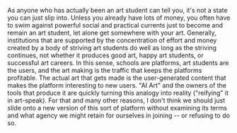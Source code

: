 ---
---



As anyone who has actually been an art student can tell you, it's not a state you can just slip into. Unless you already have lots of money, you often have to swim against powerful social and practical currents just to become and remain an art student, let alone get somewhere with your art. Generally, institutions that are supported by the concentration of effort and money created by a body of striving art students do well as long as the striving continues, not whether it produces good art, happy art students, or successful art careers. In this sense, schools are platforms, art students are the users, and the art making is the traffic that keeps the platforms profitable. The actual art that gets made is the user-generated content that makes the platform interesting to new users. "AI Art" and the owners of the tools that produce it are quickly turning this analogy into reality ("reifying" it in art-speak). For that and many other reasons, I don't think we should just slide onto a new version of this sort of platform without examining its terms and what agency we might retain for ourselves in joining -- or refusing to do so.
